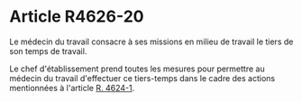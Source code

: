 # Article R4626-20

Le médecin du travail consacre à ses missions en milieu de travail le tiers de son temps de travail. 

Le chef d'établissement prend toutes les mesures pour permettre au médecin du travail d'effectuer ce tiers-temps dans le cadre des actions mentionnées à l'article [R. 4624-1][1].

 [1]: /affichCodeArticle.do?cidTexte=LEGITEXT000006072050&idArticle=LEGIARTI000018493122&dateTexte=&categorieLien=cid